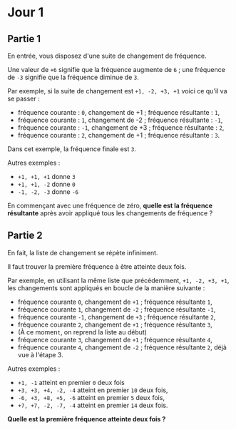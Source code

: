 # Jour 1

## Partie 1

En entrée, vous disposez d'une suite de changement de fréquence.

Une valeur de `+6` signifie que la fréquence augmente de `6` ; une fréquence de `-3` signifie que la fréquence diminue de `3`.

Par exemple, si la suite de changement est `+1, -2, +3, +1` voici ce qu'il va se passer :

 * fréquence courante :  `0`, changement de +1 ; fréquence résultante :  `1`,
 * fréquence courante :  `1`, changement de -2 ; fréquence résultante : `-1`,
 * fréquence courante : `-1`, changement de +3 ; fréquence résultante :  `2`,
 * fréquence courante :  `2`, changement de +1 ; fréquence résultante :  `3`.

Dans cet exemple, la fréquence finale est `3`.

Autres exemples :

 * `+1, +1, +1` donne  `3`
 * `+1, +1, -2` donne  `0`
 * `-1, -2, -3` donne `-6`
 
En commençant avec une fréquence de zéro, __quelle est la fréquence résultante__ après avoir appliqué tous les changements de fréquence ?
 
 ## Partie 2
 
En fait, la liste de changement se répète infiniment.
 
Il faut trouver la première fréquence à être atteinte deux fois.
 
Par exemple, en utilisant la même liste que précédemment, `+1, -2, +3, +1`, les changements sont appliqués en boucle de la manière suivante :
 
  * fréquence courante  `0`, changement de `+1` ; fréquence résultante  `1`,
  * fréquence courante  `1`, changement de `-2` ; fréquence résultante `-1`,
  * fréquence courante `-1`, changement de `+3` ; fréquence résultante  `2`,
  * fréquence courante  `2`, changement de `+1` ; fréquence résultante  `3`,
  * (À ce momen`t`, on reprend la liste au début)
  * fréquence courante  `3`, changement de `+1` ; fréquence résultante  `4`,
  * fréquence courante  `4`, changement de `-2` ; fréquence résultante  `2`, déjà vue à l'étape 3.
  
Autres exemples :
  
 * `+1, -1` atteint en premier `0` deux fois
 * `+3, +3, +4, -2, -4` atteint en premier `10` deux fois,
 * `-6, +3, +8, +5, -6` atteint en premier `5` deux fois,
 * `+7, +7, -2, -7, -4` atteint en premier `14` deux fois.
  
  __Quelle est la première fréquence atteinte deux fois ?__